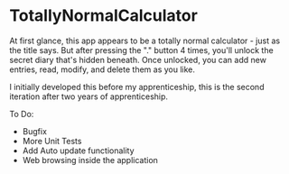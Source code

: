 # TotallyNormalCalculator

At first glance, this app appears to be a totally normal calculator - just as the title says. 
But after pressing the "." button 4 times, you'll unlock the secret diary that's hidden beneath.
Once unlocked, you can add new entries, read, modify, and delete them as you like. 

I initially developed this before my apprenticeship, this is the second iteration after two years of apprenticeship.

To Do:

- Bugfix
- More Unit Tests
- Add Auto update functionality
- Web browsing inside the application
